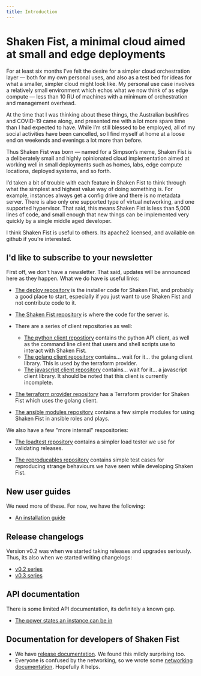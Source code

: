 ```yaml
---
title: Introduction
---
```

# Shaken Fist, a minimal cloud aimed at small and edge deployments

For at least six months I’ve felt the desire for a simpler cloud orchestration layer — both for my own personal uses, and also as a test bed for ideas for what a smaller, simpler cloud might look like. My personal use case involves a relatively small environment which echos what we now think of as edge compute — less than 10 RU of machines with a minimum of orchestration and management overhead.

At the time that I was thinking about these things, the Australian bushfires and COVID-19 came along, and presented me with a lot more spare time than I had expected to have. While I’m still blessed to be employed, all of my social activities have been cancelled, so I find myself at home at a loose end on weekends and evenings a lot more than before.

Thus Shaken Fist was born — named for a Simpson’s meme, Shaken Fist is a deliberately small and highly opinionated cloud implementation aimed at working well in small deployments such as homes, labs, edge compute locations, deployed systems, and so forth.

I’d taken a bit of trouble with each feature in Shaken Fist to think through what the simplest and highest value way of doing something is. For example, instances always get a config drive and there is no metadata server. There is also only one supported type of virtual networking, and one supported hypervisor. That said, this means Shaken Fist is less than 5,000 lines of code, and small enough that new things can be implemented very quickly by a single middle aged developer.

I think Shaken Fist is useful to others. Its apache2 licensed, and available on github if you’re interested.

## I'd like to subscribe to your newsletter

First off, we don't have a newsletter. That said, updates will be announced here as they happen. What we do have is useful links:

* [The deploy repository](http://github.com/shakenfist/deploy) is the installer code for Shaken Fist, and probably a good place to start, especially if you just want to use Shaken Fist and not contribute code to it.

* [The Shaken Fist repository](http://github.com/shakenfist/shakenfist) is where the code for the server is.

* There are a series of client repositories as well:
    * [The python client repostiory](http://github.com/shakenfist/client-python) contains the python API client, as well as the command line client that users and shell scripts use to interact with Shaken Fist.
    * [The golang client repository](http://github.com/shakenfist/client-go) contains... wait for it... the golang client library. This is used by the terraform provider.
    * [The javascript client repository](http://github.com/shakenfist/client-js) contains... wait for it... a javascript client library. It should be noted that this client is currently incomplete.

* [The terraform provider repository](http://github.com/shakenfist/terraform-provider-shakenfist) has a Terraform provider for Shaken Fist which uses the golang client.

* [The ansible modules repository](http://github.com/shakenfist/ansible-modules) contains a few simple modules for using Shaken Fist in ansible roles and plays.

We also have a few "more internal" respositories:

* [The loadtest repository](http://github.com/shakenfist/loadtest) contains a simpler load tester we use for validating releases.

* [The reproducables repository](http://github.com/shakenfist/reproducables) contains simple test cases for reproducing strange behaviours we have seen while developing Shaken Fist.

## New user guides

We need more of these. For now, we have the following:

* [An installation guide](installation.md)

## Release changelogs

Version v0.2 was when we started taking releases and upgrades seriously. Thus, its also when we started writing changelogs:

* [v0.2 series](changelog/changelog_v02.md)
* [v0.3 series](changelog/changelog_v03.md)

## API documentation

There is some limited API documentation, its definitely a known gap.

* [The power states an instance can be in](power_states.md)

## Documentation for developers of Shaken Fist
* We have [release documentation](release_process.md). We found this mildly surprising too.
* Everyone is confused by the networking, so we wrote some [networking documentation](networking_explained.md). Hopefully it helps.

